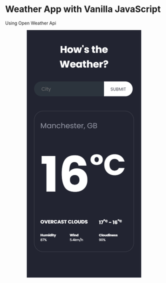 # Weather App with Vanilla JavaScript
Using Open Weather Api
<p align="center">
  <img src="https://raw.githubusercontent.com/rsturk87/Weather-App/master/weather-app.png?raw=true" height:"10">
</p>
